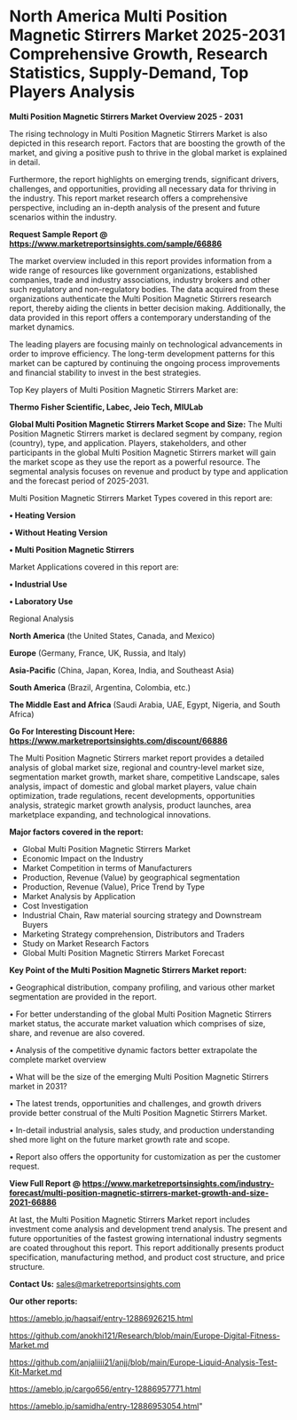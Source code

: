# North America Multi Position Magnetic Stirrers Market 2025-2031 Comprehensive Growth, Research Statistics, Supply-Demand,  Top Players Analysis

<Strong> Multi Position Magnetic Stirrers Market Overview 2025 - 2031</strong>

The rising technology in Multi Position Magnetic Stirrers Market is also depicted in this research report. Factors that are boosting the growth of the market, and giving a positive push to thrive in the global market is explained in detail.

Furthermore, the report highlights on emerging trends, significant drivers, challenges, and opportunities, providing all necessary data for thriving in the industry. This report market research offers a comprehensive perspective, including an in-depth analysis of the present and future scenarios within the industry.

<strong>Request Sample Report @ <a href=https://www.marketreportsinsights.com/sample/66886>https://www.marketreportsinsights.com/sample/66886</a></strong>

The market overview included in this report provides information from a wide range of resources like government organizations, established companies, trade and industry associations, industry brokers and other such regulatory and non-regulatory bodies. The data acquired from these organizations authenticate the Multi Position Magnetic Stirrers research report, thereby aiding the clients in better decision making. Additionally, the data provided in this report offers a contemporary understanding of the market dynamics.

The leading players are focusing mainly on technological advancements in order to improve efficiency. The long-term development patterns for this market can be captured by continuing the ongoing process improvements and financial stability to invest in the best strategies.

Top Key players of Multi Position Magnetic Stirrers Market are:

<strong>Thermo Fisher Scientific, Labec, Jeio Tech, MIULab</strong>

<strong><b>Global Multi Position Magnetic Stirrers Market Scope and Size:</b></strong>
The Multi Position Magnetic Stirrers market is declared segment by company, region (country), type, and application. Players, stakeholders, and other participants in the global Multi Position Magnetic Stirrers market will gain the market scope as they use the report as a powerful resource. The segmental analysis focuses on revenue and product by type and application and the forecast period of 2025-2031.

Multi Position Magnetic Stirrers Market Types covered in this report are:

<strong>• Heating Version

• Without Heating Version

• Multi Position Magnetic Stirrers</strong>

Market Applications covered in this report are:

<strong>• Industrial Use

• Laboratory Use</strong> 

Regional Analysis

<strong>North America</strong> (the United States, Canada, and Mexico)

<strong>Europe</strong> (Germany, France, UK, Russia, and Italy)

<strong>Asia-Pacific</strong> (China, Japan, Korea, India, and Southeast Asia)

<strong>South America</strong> (Brazil, Argentina, Colombia, etc.)

<strong>The Middle East and Africa</strong> (Saudi Arabia, UAE, Egypt, Nigeria, and South Africa)

<strong>Go For Interesting Discount Here: <a href=https://www.marketreportsinsights.com/discount/66886>https://www.marketreportsinsights.com/discount/66886</a></strong>

The Multi Position Magnetic Stirrers market report provides a detailed analysis of global market size, regional and country-level market size, segmentation market growth, market share, competitive Landscape, sales analysis, impact of domestic and global market players, value chain optimization, trade regulations, recent developments, opportunities analysis, strategic market growth analysis, product launches, area marketplace expanding, and technological innovations.

<strong><b>Major factors covered in the report:</b></strong>
<ul>
  <li>Global Multi Position Magnetic Stirrers Market </li>
  <li>Economic Impact on the Industry</li>
  <li>Market Competition in terms of Manufacturers</li>
  <li>Production, Revenue (Value) by geographical segmentation</li>
  <li>Production, Revenue (Value), Price Trend by Type</li>
  <li>Market Analysis by Application</li>
  <li>Cost Investigation</li>
  <li>Industrial Chain, Raw material sourcing strategy and Downstream Buyers</li>
  <li>Marketing Strategy comprehension, Distributors and Traders</li>
  <li>Study on Market Research Factors</li>
  <li>Global Multi Position Magnetic Stirrers Market Forecast</li>
</ul>

<strong><b>Key Point of the Multi Position Magnetic Stirrers Market report:</b></strong>

• Geographical distribution, company profiling, and various other market segmentation are provided in the report.

• For better understanding of the global Multi Position Magnetic Stirrers market status, the accurate market valuation which comprises of size, share, and revenue are also covered.

• Analysis of the competitive dynamic factors better extrapolate the complete market overview

• What will be the size of the emerging Multi Position Magnetic Stirrers market in 2031?

• The latest trends, opportunities and challenges, and growth drivers provide better construal of the Multi Position Magnetic Stirrers Market.

• In-detail industrial analysis, sales study, and production understanding shed more light on the future market growth rate and scope.

• Report also offers the opportunity for customization as per the customer request.

<strong><b>View Full Report @ <a href=https://www.marketreportsinsights.com/industry-forecast/multi-position-magnetic-stirrers-market-growth-and-size-2021-66886>https://www.marketreportsinsights.com/industry-forecast/multi-position-magnetic-stirrers-market-growth-and-size-2021-66886</a></b></strong>


At last, the Multi Position Magnetic Stirrers Market report includes investment come analysis and development trend analysis. The present and future opportunities of the fastest growing international industry segments are coated throughout this report. This report additionally presents product specification, manufacturing method, and product cost structure, and price structure.

<strong>Contact Us:</strong>
sales@marketreportsinsights.com

<strong>Our other reports:</strong>

<a href=https://ameblo.jp/haqsaif/entry-12886926215.html>https://ameblo.jp/haqsaif/entry-12886926215.html</a>

<a href=https://github.com/anokhi121/Research/blob/main/Europe-Digital-Fitness-Market.md>https://github.com/anokhi121/Research/blob/main/Europe-Digital-Fitness-Market.md</a>

<a href=https://github.com/anjaliiii21/anjj/blob/main/Europe-Liquid-Analysis-Test-Kit-Market.md>https://github.com/anjaliiii21/anjj/blob/main/Europe-Liquid-Analysis-Test-Kit-Market.md</a>

<a href=https://ameblo.jp/cargo656/entry-12886957771.html>https://ameblo.jp/cargo656/entry-12886957771.html</a>

<a href=https://ameblo.jp/samidha/entry-12886953054.html>https://ameblo.jp/samidha/entry-12886953054.html</a>"
